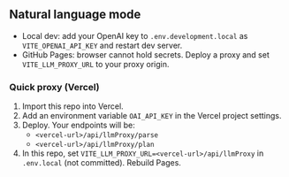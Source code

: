 ## Natural language mode

- Local dev: add your OpenAI key to `.env.development.local` as `VITE_OPENAI_API_KEY` and restart dev server.
- GitHub Pages: browser cannot hold secrets. Deploy a proxy and set `VITE_LLM_PROXY_URL` to your proxy origin.

### Quick proxy (Vercel)
1. Import this repo into Vercel.
2. Add an environment variable `OAI_API_KEY` in the Vercel project settings.
3. Deploy. Your endpoints will be:
   - `<vercel-url>/api/llmProxy/parse`
   - `<vercel-url>/api/llmProxy/plan`
4. In this repo, set `VITE_LLM_PROXY_URL=<vercel-url>/api/llmProxy` in `.env.local` (not committed). Rebuild Pages.

